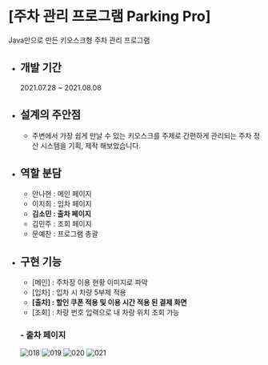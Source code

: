 # [주차 관리 프로그램 Parking Pro]

   Java만으로 만든 키오스크형 주차 관리 프로그램
   
* ## 개발 기간
    2021.07.28 ~ 2021.08.08
* ## 설계의 주안점

  - 주변에서 가장 쉽게 만날 수 있는 키오스크를 주제로 간편하게 관리되는 주차 정산 시스템을 기획, 제작 해보았습니다.

* ## 역할 분담
   - 안나현 : 메인 페이지
   - 이지희 : 입차 페이지
   - **김소민 : 출차 페이지**    
   - 김민주 : 조회 페이지
   - 문예찬 : 프로그램 총괄  
* ## 구현 기능

   - [메인] : 주차장 이용 현황 이미지로 파악
   - [입차] : 입차 시 차량 5부제 적용
   - **[출차] : 할인 쿠폰 적용 및 이용 시간 적용 된 결제 화면**
   - [조회] : 차량 번호 입력으로 내 차량 위치 조회 가능 


  ### - 출차 페이지


  ![018](https://user-images.githubusercontent.com/86585267/155457494-b37995a3-a96f-4ee2-8059-3e49f5faa40c.png)
  ![019](https://user-images.githubusercontent.com/86585267/155457503-dbd0456d-b751-4dd3-bbe7-421e36026143.png)
  ![020](https://user-images.githubusercontent.com/86585267/155457512-3b7586b7-567f-494d-8f83-18fc9d44f147.png)
  ![021](https://user-images.githubusercontent.com/86585267/155457520-e5f85b3d-c4c2-4950-b55f-853724ac05eb.png)
